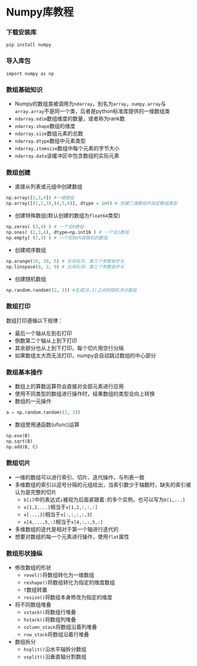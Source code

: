 # Numpy库教程

### 下载安装库
`pip install numpy`

### 导入库包
`import numpy as np`

### 数组基础知识
- Numpy的数组类被调用为`ndarray`，别名为`array`，`numpy.array`与`array.array`不是同一个类，后者是python标准库提供的一维数组类
- `ndarray.ndim`数组维度的数量，或者称为rank数
- `ndarray.shape`数组的维度
- `ndarray.size`数组元素的总数
- `ndarray.dtype`数组中元素类型
- `ndarray.itemsize`数组中每个元素的字节大小
- `ndarray.data`该缓冲区中包含数组的实际元素

### 数组创建
- 直接从列表或元组中创建数组
```python
np.array([2,3,4]) #一维数组
np.array([(1,2,3),(4,5,6)], dtype = int) # 创建二维数组并指定数组类型
```
- 创建特殊数组(默认创建的数组为`float64`类型)
```python
np.zeros( (3,4) ) # 一个全0数组
np.ones( (2,3,4), dtype=np.int16 ) # 一个全1数组
np.empty( (2,3) ) # 一个初始内容随机的数组
```
- 创建顺序数组
```python
np.arange(10, 30, 5) # 左闭右开，第三个参数是步长
np.linspace(0, 2, 9) # 左闭右闭，第三个参数是步长
```
- 创建随机数组
```python
np.random.random((2, 3)) #生成[0,1)之间的随机浮点数组
```
### 数组打印
数组打印遵循以下规律：
- 最后一个轴从左到右打印
- 倒数第二个轴从上到下打印
- 其余部分也从上到下打印，每个切片用空行分隔
- 如果数组太大而无法打印，numpy会自动跳过数组的中心部分

### 数组基本操作
- 数组上的算数运算符会直接对全部元素进行应用
- 使用不同类型的数组进行操作时，结果数组的类型会向上转换
- 数组的一元操作
```python
a = np.random.random((2, 3))
```
- 数组使用通函数(ufunc)运算
```python
np.exe(B)
np.sqrt(B)
np.add(B, C)
```

### 数组切片
- 一维的数组可以进行索引、切片、迭代操作，与列表一致
- 多维数组的索引以逗号分隔的元组给出，当索引数少于轴数时，缺失的索引被认为是完整的切片
    - `b[i]`中的表达式`i`被视为后面紧跟着`:`的多个实例，也可以写为`b[i,...]`
    - `x[1,2,...]`相当于`x[1,2,:,:,:]`
    - `x[...,3]`相当于`x[:,:,:,:,3]`
    - `x[4,...,5,:]`相当于`x[4,:,:,5,:]`
- 多维数组的迭代是相对于第一个轴进行迭代的
- 想要对数组的每一个元素进行操作，使用`flat`属性

### 数组形状操纵
- 修改数组的形状
    - `revel()`将数组转化为一维数组
    - `reshape()`将数组转化为指定的维度数组
    - `T`数组转置
    - `resize()`将数组本身修改为指定的维度
- 将不同数组堆叠
    - `vstack()`将数组行堆叠
    - `hstack()`将数组列堆叠
    - `column_stack`将数组沿着列堆叠
    - `row_stack`将数组沿着行堆叠
- 数组拆分
    - `hsplit()`沿水平轴拆分数组
    - `vsplit()`沿垂直轴分割数组
